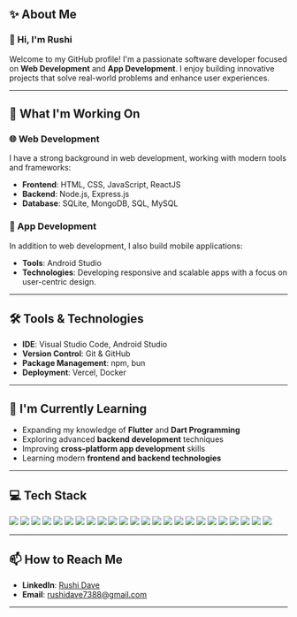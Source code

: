 ## ✨ About Me

### 👋 Hi, I'm Rushi

Welcome to my GitHub profile! I'm a passionate software developer focused on **Web Development** and **App Development**. I enjoy building innovative projects that solve real-world problems and enhance user experiences.

---

## 🚀 What I'm Working On

### 🌐 Web Development
I have a strong background in web development, working with modern tools and frameworks:
- **Frontend**: HTML, CSS, JavaScript, ReactJS
- **Backend**: Node.js, Express.js
- **Database**: SQLite, MongoDB, SQL, MySQL

### 📱 App Development
In addition to web development, I also build mobile applications:
- **Tools**: Android Studio
- **Technologies**: Developing responsive and scalable apps with a focus on user-centric design.

---

## 🛠️ Tools & Technologies
- **IDE**: Visual Studio Code, Android Studio
- **Version Control**: Git & GitHub
- **Package Management**: npm, bun
- **Deployment**: Vercel, Docker

---

## 🌱 I'm Currently Learning
- Expanding my knowledge of **Flutter** and **Dart Programming**
- Exploring advanced **backend development** techniques
- Improving **cross-platform app development** skills
- Learning modern **frontend and backend technologies**

---

## 💻 Tech Stack

<p align="left">

<img src="https://img.shields.io/badge/Java-%23ED8B00.svg?style=for-the-badge&logo=openjdk&logoColor=white" />
<img src="https://img.shields.io/badge/JavaScript-%23323330.svg?style=for-the-badge&logo=javascript&logoColor=%23F7DF1E" />
<img src="https://img.shields.io/badge/HTML5-%23E34F26.svg?style=for-the-badge&logo=html5&logoColor=white" />
<img src="https://img.shields.io/badge/CSS3-%231572B6.svg?style=for-the-badge&logo=css3&logoColor=white" />
<img src="https://img.shields.io/badge/React-%2361DAFB.svg?style=for-the-badge&logo=react&logoColor=%2361DAFB" />
<img src="https://img.shields.io/badge/Node.js-%23339933.svg?style=for-the-badge&logo=node.js&logoColor=white" />
<img src="https://img.shields.io/badge/Express.js-%23404d59.svg?style=for-the-badge&logo=express&logoColor=white" />
<img src="https://img.shields.io/badge/MongoDB-%2347A248.svg?style=for-the-badge&logo=mongodb&logoColor=white" />
<img src="https://img.shields.io/badge/SQLite-%2307405e.svg?style=for-the-badge&logo=sqlite&logoColor=white" />
<img src="https://img.shields.io/badge/MySQL-%234479A1.svg?style=for-the-badge&logo=mysql&logoColor=white" />
<img src="https://img.shields.io/badge/PHP-%23777BB4.svg?style=for-the-badge&logo=php&logoColor=white" />
<img src="https://img.shields.io/badge/Python-%233776AB.svg?style=for-the-badge&logo=python&logoColor=white" />
<img src="https://img.shields.io/badge/Firebase-%23FFCA28.svg?style=for-the-badge&logo=firebase&logoColor=black" />
<img src="https://img.shields.io/badge/TailwindCSS-%2338B2AC.svg?style=for-the-badge&logo=tailwind-css&logoColor=white" />
<img src="https://img.shields.io/badge/Supabase-%233ECF8E.svg?style=for-the-badge&logo=supabase&logoColor=white" />
<img src="https://img.shields.io/badge/Bootstrap-%237952B3.svg?style=for-the-badge&logo=bootstrap&logoColor=white" />
<img src="https://img.shields.io/badge/PostgreSQL-%23316192.svg?style=for-the-badge&logo=postgresql&logoColor=white" />
<img src="https://img.shields.io/badge/TypeScript-%23007ACC.svg?style=for-the-badge&logo=typescript&logoColor=white" />
<img src="https://img.shields.io/badge/Docker-%230db7ed.svg?style=for-the-badge&logo=docker&logoColor=white" />
<img src="https://img.shields.io/badge/Git-%23F05033.svg?style=for-the-badge&logo=git&logoColor=white" />
<img src="https://img.shields.io/badge/GitHub-%23121011.svg?style=for-the-badge&logo=github&logoColor=white" />
<img src="https://img.shields.io/badge/Vercel-%23000000.svg?style=for-the-badge&logo=vercel&logoColor=white" />
<img src="https://img.shields.io/badge/Android%20Studio-%233DDC84.svg?style=for-the-badge&logo=android-studio&logoColor=white" />
<img src="https://img.shields.io/badge/Google%20Cloud-%234285F4.svg?style=for-the-badge&logo=google-cloud&logoColor=white" />

</p>

---

## 📫 How to Reach Me

- **LinkedIn**: [Rushi Dave](https://www.linkedin.com/in/rushi-dave-785356200/)
- **Email**: rushidave7388@gmail.com

---

<!---
rushi-7388/rushi-7388 is a ✨ special ✨ repository because its `README.md` (this file) appears on your GitHub profile. You can click the Preview link to take a look at your changes.
--->

